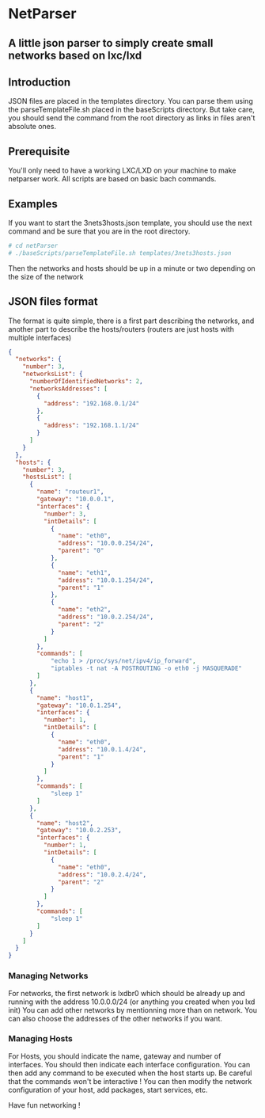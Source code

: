 # NetParser
## A little json parser to simply create small networks based on lxc/lxd

## Introduction
JSON files are placed in the templates directory.
You can parse them using the parseTemplateFile.sh placed in the baseScripts directory.
But take care, you should send the command from the root directory as links in files
aren't absolute ones.

## Prerequisite
You'll only need to have a working LXC/LXD on your machine to make netparser work.
All scripts are based on basic bach commands.

## Examples
If you want to start the 3nets3hosts.json template, you should use the next command 
and be sure that you are in the root directory.

```sh
# cd netParser
# ./baseScripts/parseTemplateFile.sh templates/3nets3hosts.json
```

Then the networks and hosts should be up in a minute or two depending on the size 
of the network

## JSON files format
The format is quite simple, there is a first part describing the networks,
and another part to describe the hosts/routers (routers are just hosts with
multiple interfaces)

```json
{
  "networks": {
    "number": 3,
    "networksList": {
      "numberOfIdentifiedNetworks": 2,
      "networksAddresses": [
        {
          "address": "192.168.0.1/24"
        },
        {
          "address": "192.168.1.1/24"
        }
      ]
    }
  },
  "hosts": {
    "number": 3,
    "hostsList": [
      {
        "name": "routeur1",
        "gateway": "10.0.0.1",
        "interfaces": {
          "number": 3,
          "intDetails": [
            {
              "name": "eth0",
              "address": "10.0.0.254/24",
              "parent": "0"
            },
            {
              "name": "eth1",
              "address": "10.0.1.254/24",
              "parent": "1"
            },
            {
              "name": "eth2",
              "address": "10.0.2.254/24",
              "parent": "2"
            }
          ]
        },
        "commands": [
            "echo 1 > /proc/sys/net/ipv4/ip_forward",
            "iptables -t nat -A POSTROUTING -o eth0 -j MASQUERADE"
        ]
      },
      {
        "name": "host1",
        "gateway": "10.0.1.254",
        "interfaces": {
          "number": 1,
          "intDetails": [
            {
              "name": "eth0",
              "address": "10.0.1.4/24",
              "parent": "1"
            }
          ]
        },
        "commands": [
            "sleep 1"
        ]
      },
      {
        "name": "host2",
        "gateway": "10.0.2.253",
        "interfaces": {
          "number": 1,
          "intDetails": [
            {
              "name": "eth0",
              "address": "10.0.2.4/24",
              "parent": "2"
            }
          ]
        },
        "commands": [
            "sleep 1"
        ]
      }
    ]
  }
}
```

### Managing Networks
For networks, the first network is lxdbr0 which should be already up and 
running with the address 10.0.0.0/24 (or anything you created when you 
lxd init)
You can add other networks by mentionning more than on network.
You can also choose the addresses of the other networks if you want.

### Managing Hosts
For Hosts, you should indicate the name, gateway and number of interfaces.
You should then indicate each interface configuration.
You can then add any command to be executed when the host starts up.
Be careful that the commands won't be interactive !
You can then modify the network configuration of your host, add packages, 
start services, etc.

Have fun networking !
